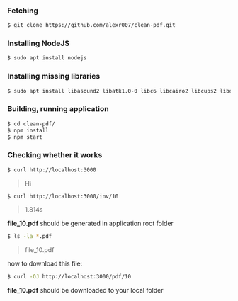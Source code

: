 ### Fetching
```bash
$ git clone https://github.com/alexr007/clean-pdf.git
```

### Installing NodeJS
```bash
$ sudo apt install nodejs
```

### Installing missing libraries
```bash
$ sudo apt install libasound2 libatk1.0-0 libc6 libcairo2 libcups2 libdbus-1-3 libexpat1 libfontconfig1 libgcc1 libgconf-2-4 libgdk-pixbuf2.0-0 libglib2.0-0 libgtk-3-0 libnspr4 libpango-1.0-0 libpangocairo-1.0-0 libstdc++6 libx11-6 libx11-xcb1 libxcb1 libxcursor1 libxdamage1 libxext6 libxfixes3 libxi6 libxrandr2 libxrender1 libxss1 libxtst6 libnss3
```

### Building, running application
```bash
$ cd clean-pdf/
$ npm install
$ npm start
```

### Checking whether it works
```bash
$ curl http://localhost:3000
```
> Hi
```bash
$ curl http://localhost:3000/inv/10
```
> 1.814s

**file_10.pdf** should be generated in application root folder 
```bash
$ ls -la *.pdf
```
> file_10.pdf

how to download this file:
```bash
$ curl -OJ http://localhost:3000/pdf/10
```
**file_10.pdf** should be downloaded to your local folder

